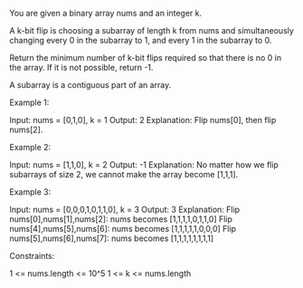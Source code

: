 You are given a binary array nums and an integer k.

A k-bit flip is choosing a subarray of length k from nums and simultaneously
changing every 0 in the subarray to 1, and every 1 in the subarray to 0.

Return the minimum number of k-bit flips required so that there is no 0 in
the array. If it is not possible, return -1.

A subarray is a contiguous part of an array.


Example 1:


Input: nums = [0,1,0], k = 1
Output: 2
Explanation: Flip nums[0], then flip nums[2].


Example 2:


Input: nums = [1,1,0], k = 2
Output: -1
Explanation: No matter how we flip subarrays of size 2, we cannot make the
array become [1,1,1].


Example 3:


Input: nums = [0,0,0,1,0,1,1,0], k = 3
Output: 3
Explanation: 
Flip nums[0],nums[1],nums[2]: nums becomes [1,1,1,1,0,1,1,0]
Flip nums[4],nums[5],nums[6]: nums becomes [1,1,1,1,1,0,0,0]
Flip nums[5],nums[6],nums[7]: nums becomes [1,1,1,1,1,1,1,1]



Constraints:


1 <= nums.length <= 10^5
1 <= k <= nums.length




